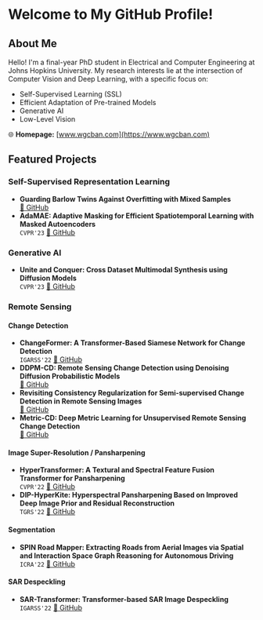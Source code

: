 # Welcome to My GitHub Profile!

## About Me

Hello! I'm a final-year PhD student in Electrical and Computer Engineering at Johns Hopkins University. My research interests lie at the intersection of Computer Vision and Deep Learning, with a specific focus on:

- Self-Supervised Learning (SSL)
- Efficient Adaptation of Pre-trained Models
- Generative AI
- Low-Level Vision

🌐 **Homepage:** [www.wgcban.com](https://www.wgcban.com)

## Featured Projects

### Self-Supervised Representation Learning
- **Guarding Barlow Twins Against Overfitting with Mixed Samples**  
  [🔗 GitHub](https://github.com/wgcban/mix-bt)
- **AdaMAE: Adaptive Masking for Efficient Spatiotemporal Learning with Masked Autoencoders**  
  `CVPR'23` [🔗 GitHub](https://github.com/wgcban/adamae)

### Generative AI
- **Unite and Conquer: Cross Dataset Multimodal Synthesis using Diffusion Models**  
  `CVPR'23` [🔗 GitHub](https://github.com/Nithin-GK/UniteandConquer)

### Remote Sensing
#### Change Detection
- **ChangeFormer: A Transformer-Based Siamese Network for Change Detection**  
  `IGARSS'22` [🔗 GitHub](https://github.com/wgcban/ChangeFormer)
- **DDPM-CD: Remote Sensing Change Detection using Denoising Diffusion Probabilistic Models**  
  [🔗 GitHub](https://github.com/wgcban/ddpm-cd)
- **Revisiting Consistency Regularization for Semi-supervised Change Detection in Remote Sensing Images**  
  [🔗 GitHub](https://github.com/wgcban/SemiCD)
- **Metric-CD: Deep Metric Learning for Unsupervised Remote Sensing Change Detection**  
  [🔗 GitHub](https://github.com/wgcban/Metric-CD)

#### Image Super-Resolution / Pansharpening
- **HyperTransformer: A Textural and Spectral Feature Fusion Transformer for Pansharpening**  
  `CVPR'22` [🔗 GitHub](https://github.com/wgcban/HyperTransformer)
- **DIP-HyperKite: Hyperspectral Pansharpening Based on Improved Deep Image Prior and Residual Reconstruction**  
  `TGRS'22` [🔗 GitHub](https://github.com/wgcban/DIP-HyperKite)

#### Segmentation
- **SPIN Road Mapper: Extracting Roads from Aerial Images via Spatial and Interaction Space Graph Reasoning for Autonomous Driving**  
  `ICRA'22` [🔗 GitHub](https://github.com/wgcban/SPIN_RoadMapper)

#### SAR Despeckling
- **SAR-Transformer: Transformer-based SAR Image Despeckling**  
  `IGARSS'22` [🔗 GitHub](https://github.com/malshaV/sar_transformer)
